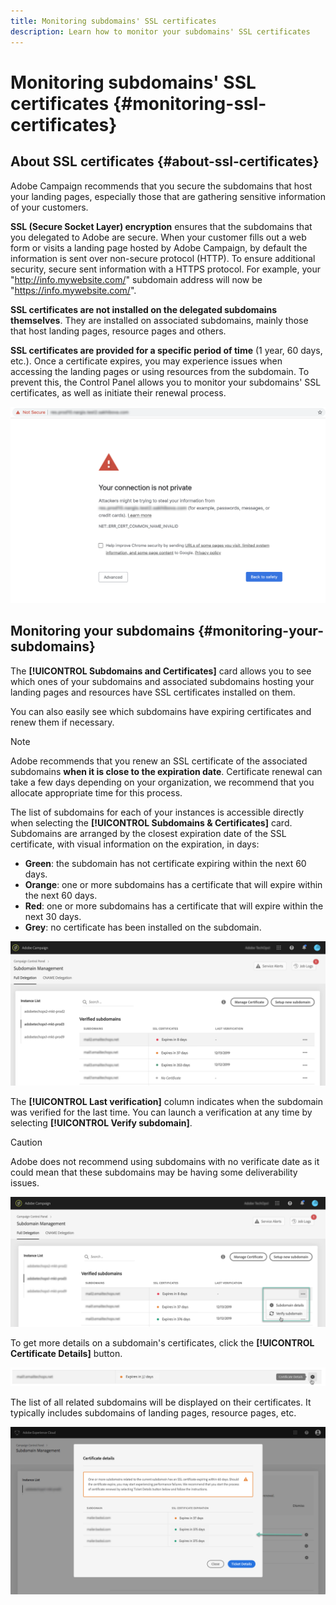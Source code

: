 ```yaml
---
title: Monitoring subdomains' SSL certificates
description: Learn how to monitor your subdomains' SSL certificates
---
```


# Monitoring subdomains' SSL certificates {#monitoring-ssl-certificates}

## About SSL certificates {#about-ssl-certificates}

Adobe Campaign recommends that you secure the subdomains that host your landing pages, especially those that are gathering sensitive information of your customers.

**SSL (Secure Socket Layer) encryption** ensures that the subdomains that you delegated to Adobe are secure. When your customer fills out a web form or visits a landing page hosted by Adobe Campaign, by default the information is sent over non-secure protocol (HTTP). To ensure additional security, secure sent information with a HTTPS protocol. For example, your "http://info.mywebsite.com/" subdomain address will now be "https://info.mywebsite.com/".

**SSL certificates are not installed on the delegated subdomains themselves**. They are installed on associated subdomains, mainly those that host landing pages, resource pages and others.

**SSL certificates are provided for a specific period of time** (1 year, 60 days, etc.). Once a certificate expires, you may experience issues when accessing the landing pages or using resources from the subdomain. To prevent this, the Control Panel allows you to monitor your subdomains' SSL certificates, as well as initiate their renewal process.

![](assets/no_certificate.png)

## Monitoring your subdomains {#monitoring-your-subdomains}

The **[!UICONTROL Subdomains and Certificates]** card allows you to see which ones of your subdomains and associated subdomains hosting your landing pages and resources have SSL certificates installed on them.

You can also easily see which subdomains have expiring certificates and renew them if necessary.

>[!NOTE]
>
>Adobe recommends that you renew an SSL certificate of the associated subdomains **when it is close to the expiration date**. Certificate renewal can take a few days depending on your organization, we recommend that you allocate appropriate time for this process.

The list of subdomains for each of your instances is accessible directly when selecting the **[!UICONTROL Subdomains & Certificates]** card. Subdomains are arranged by the closest expiration date of the SSL certificate, with visual information on the expiration, in days:

* **Green**: the subdomain has not certificate expiring within the next 60 days.
* **Orange**: one or more subdomains has a certificate that will expire within the next 60 days.
* **Red**: one or more subdomains has a certificate that will expire within the next 30 days.
* **Grey**: no certificate has been installed on the subdomain.

![](assets/subdomains_list.png)

The **[!UICONTROL Last verification]** column indicates when the subdomain was verified for the last time. You can launch a verification at any time by selecting **[!UICONTROL Verify subdomain]**.

>[!CAUTION]
>
>Adobe does not recommend using subdomains with no verificate date as it could mean that these subdomains may be having some deliverability issues.

![](assets/subdomain_verification.png)

To get more details on a subdomain's certificates, click the **[!UICONTROL Certificate Details]** button.

![](assets/certificate_details4.png)

The list of all related subdomains will be displayed on their certificates. It typically includes subdomains of landing pages, resource pages, etc.

![](assets/monitoring_subdomains_details2.png)
